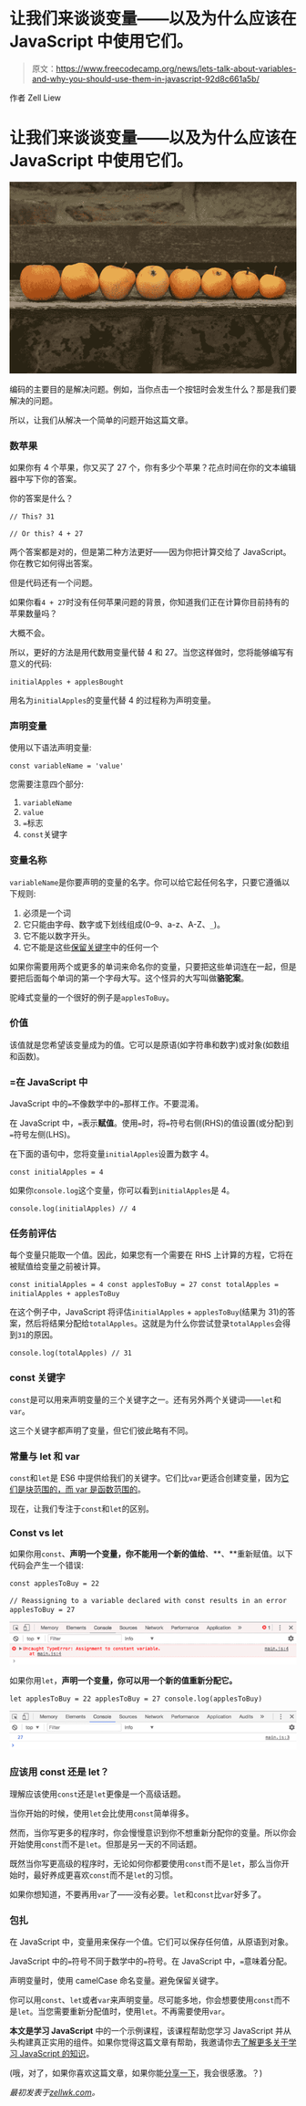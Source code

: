# 让我们来谈谈变量——以及为什么应该在 JavaScript 中使用它们。

> 原文：<https://www.freecodecamp.org/news/lets-talk-about-variables-and-why-you-should-use-them-in-javascript-92d8c661a5b/>

作者 Zell Liew

# 让我们来谈谈变量——以及为什么应该在 JavaScript 中使用它们。

![uI--IbRyE0wMHNDu4vxXor6hmUmcZlg--CrL](img/f8905d0d2633a1158e12259495e22840.png)

编码的主要目的是解决问题。例如，当你点击一个按钮时会发生什么？那是我们要解决的问题。

所以，让我们从解决一个简单的问题开始这篇文章。

### 数苹果

如果你有 4 个苹果，你又买了 27 个，你有多少个苹果？花点时间在你的文本编辑器中写下你的答案。

你的答案是什么？

```
// This? 31 
```

```
// Or this? 4 + 27
```

两个答案都是对的，但是第二种方法更好——因为你把计算交给了 JavaScript。你在教它如何得出答案。

但是代码还有一个问题。

如果你看`4 + 27`时没有任何苹果问题的背景，你知道我们正在计算你目前持有的苹果数量吗？

大概不会。

所以，更好的方法是用代数用变量代替 4 和 27。当您这样做时，您将能够编写有意义的代码:

```
initialApples + applesBought
```

用名为`initialApples`的变量代替 4 的过程称为声明变量。

### 声明变量

使用以下语法声明变量:

```
const variableName = 'value'
```

您需要注意四个部分:

1.  `variableName`
2.  `value`
3.  `=`标志
4.  `const`关键字

### 变量名称

`variableName`是你要声明的变量的名字。你可以给它起任何名字，只要它遵循以下规则:

1.  必须是一个词
2.  它只能由字母、数字或下划线组成(0–9、a-z、A-Z、`_`)。
3.  它不能以数字开头。
4.  它不能是这些[保留关键字](https://developer.mozilla.org/en-US/docs/Web/JavaScript/Reference/Lexical_grammar#Keywords)中的任何一个

如果你需要用两个或更多的单词来命名你的变量，只要把这些单词连在一起，但是要把后面每个单词的第一个字母大写。这个怪异的大写叫做**骆驼案**。

驼峰式变量的一个很好的例子是`applesToBuy`。

### 价值

该值就是您希望该变量成为的值。它可以是原语(如字符串和数字)或对象(如数组和函数)。

### =在 JavaScript 中

JavaScript 中的`=`不像数学中的`=`那样工作。不要混淆。

在 JavaScript 中，`=`表示**赋值**。使用`=`时，将`=`符号右侧(RHS)的值设置(或分配)到`=`符号左侧(LHS)。

在下面的语句中，您将变量`initialApples`设置为数字 4。

```
const initialApples = 4
```

如果你`console.log`这个变量，你可以看到`initialApples`是 4。

```
console.log(initialApples) // 4
```

### 任务前评估

每个变量只能取一个值。因此，如果您有一个需要在 RHS 上计算的方程，它将在被赋值给变量之前被计算。

```
const initialApples = 4 const applesToBuy = 27 const totalApples = initialApples + applesToBuy
```

在这个例子中，JavaScript 将评估`initialApples` + `applesToBuy`(结果为 31)的答案，然后将结果分配给`totalApples`。这就是为什么你尝试登录`totalApples`会得到`31`的原因。

```
console.log(totalApples) // 31
```

### const 关键字

`const`是可以用来声明变量的三个关键字之一。还有另外两个关键词——`let`和`var`。

这三个关键字都声明了变量，但它们彼此略有不同。

### 常量与 let 和 var

`const`和`let`是 ES6 中提供给我们的关键字。它们比`var`更适合创建变量，因为[它们是块范围的，而 var 是函数范围的](https://zellwk.com/blog/es6/#let-and-const)。

现在，让我们专注于`const`和`let`的区别。

### Const vs let

如果你用`const`、**声明一个变量，你不能用一个新的值给**、**、**重新赋值。以下代码会产生一个错误:

```
const applesToBuy = 22 
```

```
// Reassigning to a variable declared with const results in an error applesToBuy = 27
```

![BQnsRFT3Iau5NHn0R9FU4cvuUYHVorRWwppL](img/38725b6eaf2eae236d676dc0156cff42.png)

如果你用`let`，**声明一个变量，你可以用一个新的值重新分配它。**

```
let applesToBuy = 22 applesToBuy = 27 console.log(applesToBuy)
```

![oZrfI-Rk-6onxPz3o4vfv4cn8OIBfXNd-Xdg](img/eedc651f5b6a8250ecab204378f1dd48.png)

### 应该用 const 还是 let？

理解应该使用`const`还是`let`更像是一个高级话题。

当你开始的时候，使用`let`会比使用`const`简单得多。

然而，当你写更多的程序时，你会慢慢意识到你不想重新分配你的变量。所以你会开始使用`const`而不是`let`。但那是另一天的不同话题。

既然当你写更高级的程序时，无论如何你都要使用`const`而不是`let`，那么当你开始时，最好养成更喜欢`const`而不是`let`的习惯。

如果你想知道，不要再用`var`了——没有必要。`let`和`const`比`var`好多了。

### 包扎

在 JavaScript 中，变量用来保存一个值。它们可以保存任何值，从原语到对象。

JavaScript 中的`=`符号不同于数学中的`=`符号。在 JavaScript 中，`=`意味着分配。

声明变量时，使用 camelCase 命名变量。避免保留关键字。

你可以用`const`、`let`或者`var`来声明变量。尽可能多地，你会想要使用`const`而不是`let`。当您需要重新分配值时，使用`let`。不再需要使用`var`。

**本文是学习 JavaScript** 中的一个示例课程，该课程帮助您学习 JavaScript 并从头构建真正实用的组件。如果你觉得这篇文章有帮助，我邀请你去[了解更多关于学习 JavaScript 的知识](https://learnjavascript.today/)。

(哦，对了，如果你喜欢这篇文章，如果你能[分享一下](http://twitter.com/share?text=Use%20const%20over%20let%20when%20declaring%20variables.%20No%20need%20to%20use%20var%20anymore%20?%20&url=https://zellwk.com/blog/javascript-variables/&hashtags=)，我会很感激。？)

*最初发表于[zellwk.com](https://zellwk.com/blog/javascript-variables/)。*